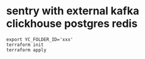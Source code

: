 # sentry with external kafka clickhouse postgres redis

```shell
export YC_FOLDER_ID='xxx'
terraform init
terraform apply
```
